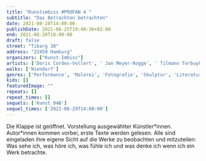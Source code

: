 ```yaml
---
title: "Kunstimbiss #PROFAN 4 "
subtitle: "Das Betrachten betrachten"
date: 2021-08-28T14:00:00
publishDate: 2021-06-25T19:40:36+02:00
end: 2021-08-28T18:00:00
draft: false
street: "Tibarg 30"
address: "22459 Hamburg"
organizers: ["Kunst-Imbiss"]
artists: ['Doris Cordes-Vollert', ' Jan Meyer-Rogge', ' Tilmann Terbuyken', ' Roland Helmus', ' Katja Windau', ' Autorin Tania Kibermanis liest den Text zu einem Werk von Ida Lennartson.']
walks: ['Niendorf']
genres: ['Performance', 'Malerei', 'Fotografie', 'Skulptur', 'Literatur']
kids: []
featuredImage: ""
repeats: []
repeat_times: []
sequels: ['Kunst_04B']
sequel_times: ['2021-08-29T14:00:00']
---
```


Die Klappe ist geöffnet. Vorstellung ausgewählter Künstler\*innen. Autor\*innen kommen vorbei, erste Texte werden gelesen.  Alle sind eingeladen ihre eigene Sicht auf die Werke zu beobachten und mitzuteilen: Was sehe ich, was höre ich, was fühle ich und was denke ich wenn ich ein Werk betrachte. 